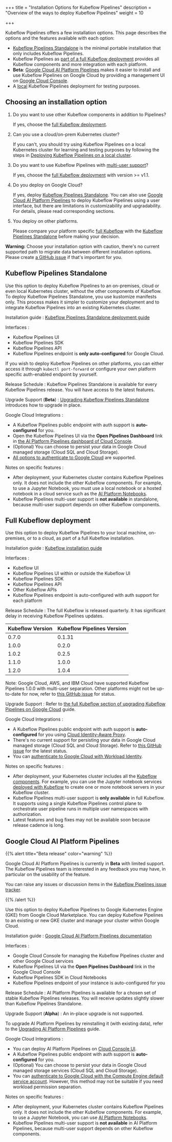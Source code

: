 +++
title = "Installation Options for Kubeflow Pipelines"
description = "Overview of the ways to deploy Kubeflow Pipelines"
weight = 10
                    
+++

Kubeflow Pipelines offers a few installation options.
This page describes the options and the features available
with each option:

* [Kubeflow Pipelines Standalone](#kubeflow-pipelines-standalone) is the minimal
portable installation that only includes Kubeflow Pipelines.
* Kubeflow Pipelines as [part of a full Kubeflow deployment](#full-kubeflow-deployment) provides
all Kubeflow components and more integration with each platform.
* **Beta**: [Google Cloud AI Platform Pipelines](#google-cloud-ai-platform-pipelines) makes it easier to install and use Kubeflow Pipelines on Google Cloud by providing a management UI on [Google Cloud Console](https://console.cloud.google.com/ai-platform/pipelines/clusters).
* A [local](/docs/pipelines/installation/localcluster-deployment) Kubeflow Pipelines deployment for testing purposes.

## Choosing an installation option

1. Do you want to use other Kubeflow components in addition to Pipelines?

    If yes, choose the [full Kubeflow deployment](#full-kubeflow-deployment).
1. Can you use a cloud/on-prem Kubernetes cluster?

    If you can't, you should try using Kubeflow Pipelines on a local Kubernetes cluster for learning and testing purposes by following the steps in [Deploying Kubeflow Pipelines on a local cluster](/docs/pipelines/installation/localcluster-deployment).
1. Do you want to use Kubeflow Pipelines with [multi-user support](https://github.com/kubeflow/pipelines/issues/1223)?

    If yes, choose the [full Kubeflow deployment](#full-kubeflow-deployment) with version >= v1.1.
1. Do you deploy on Google Cloud?

    If yes, deploy [Kubeflow Pipelines Standalone](#kubeflow-pipelines-standalone). You can also
    use [Google Cloud AI Platform Pipelines](#google-cloud-ai-platform-pipelines) to deploy Kubeflow Pipelines
    using a user interface, but there are limitations in
    customizability and upgradability. For details, please read corresponding
    sections.
1. You deploy on other platforms.

    Please compare your platform specific [full Kubeflow](#full-kubeflow-deployment) with the
    [Kubeflow Pipelines Standalone](#kubeflow-pipelines-standalone) before making your decision.

**Warning:** Choose your installation option with caution, there's no current
supported path to migrate data between different installation options. Please
create [a GitHub issue](https://github.com/kubeflow/pipelines/issues/new/choose)
if that's important for you.


<a id="standalone"></a>
## Kubeflow Pipelines Standalone

Use this option to deploy Kubeflow Pipelines to an on-premises, cloud
or even local Kubernetes cluster, without the other components of Kubeflow.
To deploy Kubeflow Pipelines Standalone, you use kustomize manifests only.
This process makes it simpler to customize your deployment and to integrate
Kubeflow Pipelines into an existing Kubernetes cluster.

Installation guide
: [Kubeflow Pipelines Standalone deployment
  guide](/docs/pipelines/installation/standalone-deployment/)

Interfaces
:
  * Kubeflow Pipelines UI
  * Kubeflow Pipelines SDK
  * Kubeflow Pipelines API
  * Kubeflow Pipelines endpoint is **only auto-configured** for Google Cloud.

  If you wish to deploy Kubeflow Pipelines on other platforms, you can either access it through
  `kubectl port-forward` or configure your own platform specific auth-enabled
  endpoint by yourself.

Release Schedule
: Kubeflow Pipelines Standalone is available for every Kubeflow Pipelines release.
You will have access to the latest features.

Upgrade Support (**Beta**)
: [Upgrading Kubeflow Pipelines Standalone](/docs/pipelines/installation/standalone-deployment/#upgrading-kubeflow-pipelines) introduces how to upgrade
in place.

Google Cloud Integrations
:
  * A Kubeflow Pipelines public endpoint with auth support is **auto-configured** for you.
  * Open the Kubeflow Pipelines UI via the **Open Pipelines Dashboard** link in [the AI Platform Pipelines dashboard of Cloud Console](https://console.cloud.google.com/ai-platform/pipelines/clusters).
  * (Optional) You can choose to persist your data in Google Cloud managed storage (Cloud SQL and Cloud Storage).
  * [All options to authenticate to Google Cloud](/docs/gke/pipelines/authentication-pipelines/) are supported.

Notes on specific features
:
  * After deployment, your Kubernetes cluster contains Kubeflow Pipelines only.
  It does not include the other Kubeflow components.
  For example, to use a Jupyter Notebook, you must use a local notebook or a
  hosted notebook in a cloud service such as the [AI Platform
  Notebooks](https://cloud.google.com/ai-platform/notebooks/docs/).
  * Kubeflow Pipelines multi-user support is **not available** in standalone, because
  multi-user support depends on other Kubeflow components.

<a id="full-kubeflow"></a>
## Full Kubeflow deployment

Use this option to deploy Kubeflow Pipelines to your local machine, on-premises,
or to a cloud, as part of a full Kubeflow installation.

Installation guide
: [Kubeflow installation guide](/docs/started/getting-started/)

Interfaces
:
  * Kubeflow UI
  * Kubeflow Pipelines UI within or outside the Kubeflow UI
  * Kubeflow Pipelines SDK
  * Kubeflow Pipelines API
  * Other Kubeflow APIs
  * Kubeflow Pipelines endpoint is auto-configured with auth support for each platform

Release Schedule
: The full Kubeflow is released quarterly. It has significant delay in receiving
Kubeflow Pipelines updates.

| Kubeflow Version       | Kubeflow Pipelines Version |
|------------------------|----------------------------|
| 0.7.0                  | 0.1.31                     |
| 1.0.0                  | 0.2.0                      |
| 1.0.2                  | 0.2.5                      |
| 1.1.0                  | 1.0.0                      |
| 1.2.0                  | 1.0.4                      |

Note: Google Cloud, AWS, and IBM Cloud have supported Kubeflow Pipelines 1.0.0 with multi-user separation. Other platforms might not be up-to-date for now, refer to [this GitHub issue](https://github.com/kubeflow/manifests/issues/1364#issuecomment-668415871) for status.

Upgrade Support
:
Refer to [the full Kubeflow section of upgrading Kubeflow Pipelines on Google Cloud](/docs/gke/pipelines/upgrade/#full-kubeflow) guide.

Google Cloud Integrations
:
  * A Kubeflow Pipelines public endpoint with auth support is **auto-configured** for you using [Cloud Identity-Aware Proxy](https://cloud.google.com/iap).
  * There's no current support for persisting your data in Google Cloud managed storage (Cloud SQL and Cloud Storage). Refer to [this GitHub issue](https://github.com/kubeflow/pipelines/issues/4356) for the latest status.
  * You can [authenticate to Google Cloud with Workload Identity](/docs/gke/pipelines/authentication-pipelines/#workload-identity).

Notes on specific features
:
  * After deployment, your Kubernetes cluster includes all the
  [Kubeflow components](/docs/components/).
  For example, you can use the Jupyter notebook services
  [deployed with Kubeflow](/docs/notebooks/) to create one or more notebook
  servers in your Kubeflow cluster.
  * Kubeflow Pipelines multi-user support is **only available** in full Kubeflow. It supports
  using a single Kubeflow Pipelines control plane to orchestrate user pipeline
  runs in multiple user namespaces with authorization.
  * Latest features and bug fixes may not be available soon because release
  cadence is long.

<a id="marketplace"></a>
## Google Cloud AI Platform Pipelines

{{% alert title="Beta release" color="warning" %}}
<p>Google Cloud AI Platform Pipelines is currently in <b>Beta</b> with
  limited support. The Kubeflow Pipelines team is interested in any feedback you may have,
  in particular on the usability of the feature.

  You can raise any issues or discussion items in the
  <a href="https://github.com/kubeflow/pipelines/issues">Kubeflow Pipelines
  issue tracker</a>.</p>
{{% /alert %}}

Use this option to deploy Kubeflow Pipelines to Google Kubernetes Engine (GKE)
from Google Cloud Marketplace. You can deploy Kubeflow Pipelines to an existing or new
GKE cluster and manage your cluster within Google Cloud.

Installation guide
: [Google Cloud AI Platform Pipelines documentation](https://cloud.google.com/ai-platform/pipelines/docs)

Interfaces
:
  * Google Cloud Console for managing the Kubeflow Pipelines cluster and other Google Cloud
    services
  * Kubeflow Pipelines UI via the **Open Pipelines Dashboard** link in the
    Google Cloud Console
  * Kubeflow Pipelines SDK in Cloud Notebooks
  * Kubeflow Pipelines endpoint of your instance is auto-configured for you

Release Schedule
: AI Platform Pipelines is available for a chosen set of stable Kubeflow
Pipelines releases. You will receive updates slightly slower than Kubeflow
Pipelines Standalone.

Upgrade Support (**Alpha**)
: An in-place upgrade is not supported.

To upgrade AI Platform Pipelines by reinstalling it (with existing data), refer to the [Upgrading AI Platform Pipelines](/docs/gke/pipelines/upgrade/#ai-platform-pipelines) guide.

Google Cloud Integrations
:
  * You can deploy AI Platform Pipelines on [Cloud Console UI](https://console.cloud.google.com/marketplace/details/google-cloud-ai-platform/kubeflow-pipelines).
  * A Kubeflow Pipelines public endpoint with auth support is **auto-configured** for you.
  * (Optional) You can choose to persist your data in Google Cloud managed storage services (Cloud SQL and Cloud Storage).
  * You can [authenticate to Google Cloud with the Compute Engine default service account](/docs/gke/pipelines/authentication-pipelines/#compute-engine-default-service-account). However, this method may not be suitable if you need workload permission separation.

Notes on specific features
:
  * After deployment, your Kubernetes cluster contains Kubeflow Pipelines only.
  It does not include the other Kubeflow components.
  For example, to use a Jupyter Notebook, you can use [AI Platform
  Notebooks](https://cloud.google.com/ai-platform/notebooks/docs/).
  * Kubeflow Pipelines multi-user support is **not available** in AI Platform Pipelines, because
  multi-user support depends on other Kubeflow components.
